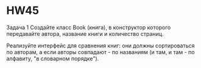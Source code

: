 # HW45
Задача 1
Создайте класс Book (книга), в конструктор которого передавайте автора, название книги и количество страниц.

Реализуйте интерфейс для сравнения книг: они должны сортироваться по авторам, а если авторы совпадают - по названиям (и там, и там - по алфавиту, "в словарном порядке").
